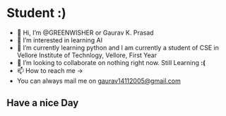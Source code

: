 # Student :)

- 👋 Hi, I’m @GREENWISHER or Gaurav K. Prasad
- 👀 I’m interested in learning AI
- 🌱 I’m currently learning python and I am currently a student of CSE in Vellore Institute of Technlogy, Vellore, First Year
- 💞️ I’m looking to collaborate on nothing right now. Still Learning **:(**
- 📫 How to reach me ->
- You can always mail me on gaurav14112005@gmail.com

## Have a nice Day

<!---
GREENWISHER/GREENWISHER is a ✨ special ✨ repository because its `README.md` (this file) appears on your GitHub profile.
You can click the Preview link to take a look at your changes.
--->
